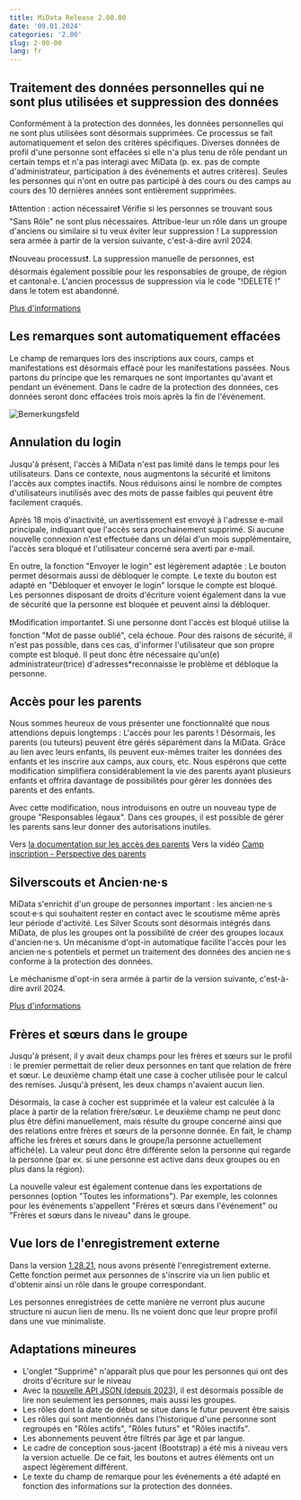 ```yaml
---
title: MiData Release 2.00.00
date: '09.01.2024'
categories: '2.00'
slug: 2-00-00
lang: fr
---
```


## Traitement des données personnelles qui ne sont plus utilisées et suppression des données
Conformément à la protection des données, les données personnelles qui ne sont plus utilisées sont désormais supprimées. Ce processus se fait automatiquement et selon des critères spécifiques. Diverses données de profil d'une personne sont effacées si elle n'a plus tenu de rôle pendant un certain temps et n'a pas interagi avec MiData (p. ex. pas de compte d'administrateur, participation à des événements et autres critères). Seules les personnes qui n'ont en outre pas participé à des cours ou des camps au cours des 10 dernières années sont entièrement supprimées.

❗Attention : action nécessaire❗
Vérifie si les personnes se trouvant sous "Sans Rôle" ne sont plus nécessaires. Attribue-leur un rôle dans un groupe d'anciens ou similaire si tu veux éviter leur suppression ! La suppression sera armée à partir de la version suivante, c'est-à-dire avril 2024.

❗Nouveau processus❗.
La suppression manuelle de personnes, est désormais également possible pour les responsables de groupe, de région et cantonal·e. L'ancien processus de suppression via le code "!DELETE !" dans le totem est abandonné.

[Plus d'informations](/fr/documentation/article-4)

## Les remarques sont automatiquement effacées
Le champ de remarques lors des inscriptions aux cours, camps et manifestations est désormais effacé pour les manifestations passées. Nous partons du principe que les remarques ne sont importantes qu'avant et pendant un événement. Dans le cadre de la protection des données, ces données seront donc effacées trois mois après la fin de l'événement.

![Bemerkungsfeld](/images/releasenotes/bemerkungen_events_fr.png)

## Annulation du login
Jusqu'à présent, l'accès à MiData n'est pas limité dans le temps pour les utilisateurs. Dans ce contexte, nous augmentons la sécurité et limitons l'accès aux comptes inactifs. Nous réduisons ainsi le nombre de comptes d'utilisateurs inutilisés avec des mots de passe faibles qui peuvent être facilement craqués.

Après 18 mois d'inactivité, un avertissement est envoyé à l'adresse e-mail principale, indiquant que l'accès sera prochainement supprimé. Si aucune nouvelle connexion n'est effectuée dans un délai d'un mois supplémentaire, l'accès sera bloqué et l'utilisateur concerné sera averti par e-mail.

En outre, la fonction "Envoyer le login" est légèrement adaptée : Le bouton permet désormais aussi de débloquer le compte. Le texte du bouton est adapté en "Débloquer et envoyer le login" lorsque le compte est bloqué. Les personnes disposant de droits d'écriture voient également dans la vue de sécurité que la personne est bloquée et peuvent ainsi la débloquer.

❗Modification importante❗.
Si une personne dont l'accès est bloqué utilise la fonction "Mot de passe oublié", cela échoue. Pour des raisons de sécurité, il n'est pas possible, dans ces cas, d'informer l'utilisateur que son propre compte est bloqué. Il peut donc être nécessaire qu'un(e) administrateur(trice) d'adresses\*reconnaisse le problème et débloque la personne.

## Accès pour les parents
Nous sommes heureux de vous présenter une fonctionnalité que nous attendions depuis longtemps : L'accès pour les parents ! Désormais, les parents (ou tuteurs) peuvent être gérés séparément dans la MiData. Grâce au lien avec leurs enfants, ils peuvent eux-mêmes traiter les données des enfants et les inscrire aux camps, aux cours, etc. Nous espérons que cette modification simplifiera considérablement la vie des parents ayant plusieurs enfants et offrira davantage de possibilités pour gérer les données des parents et des enfants.

Avec cette modification, nous introduisons en outre un nouveau type de groupe "Responsables légaux". Dans ces groupes, il est possible de gérer les parents sans leur donner des autorisations inutiles.

Vers [la documentation sur les accès des parents](/fr/documentation/eltern)
Vers la vidéo [Camp inscription - Perspective des parents](https://youtu.be/PiN7sgcr2pw)

## Silverscouts et Ancien·ne·s
MiData s'enrichit d'un groupe de personnes important : les ancien·ne·s scout·e·s qui souhaitent rester en contact avec le scoutisme même après leur période d'activité. Les Silver Scouts sont désormais intégrés dans MiData, de plus les groupes ont la possibilité de créer des groupes locaux d'ancien·ne·s. Un mécanisme d'opt-in automatique facilite l'accès pour les ancien·ne·s potentiels et permet un traitement des données des ancien·ne·s conforme à la protection des données.

Le méchanisme d'opt-in sera armée à partir de la version suivante, c'est-à-dire avril 2024.

[Plus d'informations](/fr/documentation/ehemalige)

## Frères et sœurs dans le groupe
Jusqu'à présent, il y avait deux champs pour les frères et sœurs sur le profil : le premier permettait de relier deux personnes en tant que relation de frère et sœur. Le deuxième champ était une case à cocher utilisée pour le calcul des remises. Jusqu'à présent, les deux champs n'avaient aucun lien.

Désormais, la case à cocher est supprimée et la valeur est calculée à la place à partir de la relation frère/sœur. Le deuxième champ ne peut donc plus être défini manuellement, mais résulte du groupe concerné ainsi que des relations entre frères et sœurs de la personne donnée. En fait, le champ affiche les frères et sœurs dans le groupe/la personne actuellement affiché(e). La valeur peut donc être différente selon la personne qui regarde la personne (par ex. si une personne est active dans deux groupes ou en plus dans la région).

La nouvelle valeur est également contenue dans les exportations de personnes (option "Toutes les informations"). Par exemple, les colonnes pour les événements s'appellent "Frères et sœurs dans l'événement" ou "Frères et sœurs dans le niveau" dans le groupe.

## Vue lors de l'enregistrement externe
Dans la version [1.28.21](https://pfadi.swiss/fr/publications-telechargements/downloads/detail/790/midata-release-notes-12821/), nous avons présenté l'enregistrement externe. Cette fonction permet aux personnes de s'inscrire via un lien public et d'obtenir ainsi un rôle dans le groupe correspondant.

Les personnes enregistrées de cette manière ne verront plus aucune structure ni aucun lien de menu. Ils ne voient donc que leur propre profil dans une vue minimaliste.

## Adaptations mineures

- L'onglet "Supprimé" n'apparaît plus que pour les personnes qui ont des droits d'écriture sur le niveau
- Avec la [nouvelle API JSON (depuis 2023)](https://github.com/hitobito/hitobito/blob/master/doc/development/05_json_api.md), il est désormais possible de lire non seulement les personnes, mais aussi les groupes.
- Les rôles dont la date de début se situe dans le futur peuvent être saisis
- Les rôles qui sont mentionnés dans l'historique d'une personne sont regroupés en "Rôles actifs", "Rôles futurs" et "Rôles inactifs".
- Les abonnements peuvent être filtrés par âge et par langue.
- Le cadre de conception sous-jacent (Bootstrap) a été mis à niveau vers la version actuelle. De ce fait, les boutons et autres éléments ont un aspect légèrement différent.
- Le texte du champ de remarque pour les événements a été adapté en fonction des informations sur la protection des données.
